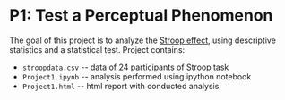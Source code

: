 P1: Test a Perceptual Phenomenon
==========
The goal of this project is to analyze the [Stroop effect](https://en.wikipedia.org/wiki/Stroop_effect), using descriptive statistics and a statistical test. 
Project contains:
* ```stroopdata.csv``` -- data of 24 participants of Stroop task
* ```Project1.ipynb``` -- analysis performed using ipython notebook
* ```Project1.html``` -- html report with conducted analysis
